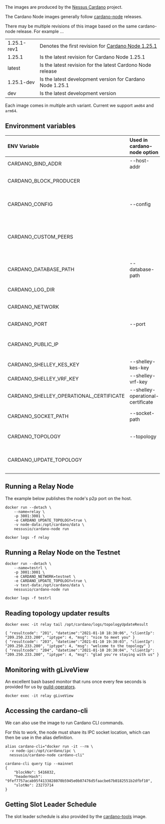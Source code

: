 
The images are produced by the [Nessus Cardano](https://github.com/tdiesler/nessus-cardano) project.

The Cardano Node images generally follow [cardano-node](https://github.com/input-output-hk/cardano-node) releases.

There may be multiple revisions of this image based on the same cardano-node release. For example ...

|              |                                                                                                                           |
|:-------------|:--------------------------------------------------------------------------------------------------------------------------|
| 1.25.1-rev1  | Denotes the first revision for [Cardano Node 1.25.1](https://github.com/input-output-hk/cardano-node/releases/tag/1.25.1) |
| 1.25.1       | Is the latest revision for Cardano Node 1.25.1 |
| latest       | Is the latest revision for the latest Cardono Node release |
| 1.25.1-dev   | Is the latest development version for Cardano Node 1.25.1 |
| dev          | Is the latest development version |

Each image comes in multiple arch variant. Current we support `amd64` and `arm64`.

## Environment variables


| ENV Variable                            | Used in cardano-node option       |                                                     |
|:----------------------------------------|:----------------------------------|:----------------------------------------------------|
| CARDANO_BIND_ADDR                       | --host-addr                       | Network bind address                                |
| CARDANO_BLOCK_PRODUCER                  |                                   | Run the node as block producer                      |
| CARDANO_CONFIG                          | --config                          | Path to the node configuration file                 |
| CARDANO_CUSTOM_PEERS                    |                                   | List of custom peers added by the topology updater  |
| CARDANO_DATABASE_PATH                   | --database-path                   | Directory where the state is stored                 |
| CARDANO_LOG_DIR                         |                                   | Path to the log directory                           |
| CARDANO_NETWORK                         |                                   | The cardano network (e.g. testnet)                  |
| CARDANO_PORT                            | --port                            | The port number                                     |
| CARDANO_PUBLIC_IP                       |                                   | Public IP used by the topology updater              |
| CARDANO_SHELLEY_KES_KEY                 | --shelley-kes-key                 | Path to the KES key file                            |
| CARDANO_SHELLEY_VRF_KEY                 | --shelley-vrf-key                 | Path to the VRF key file                            |
| CARDANO_SHELLEY_OPERATIONAL_CERTIFICATE | --shelley-operational-certificate | Path to the operational certificate                 |
| CARDANO_SOCKET_PATH                     | --socket-path                     | Path to a cardano-node socket                       |
| CARDANO_TOPOLOGY                        | --topology                        | Path to a file describing the topology              |
| CARDANO_UPDATE_TOPOLOGY                 |                                   | Enable the built-in topology updater                |

## Running a Relay Node

The example below publishes the node's p2p port on the host.

```
docker run --detach \
    --name=relay \
    -p 3001:3001 \
    -e CARDANO_UPDATE_TOPOLOGY=true \
    -v node-data:/opt/cardano/data \
    nessusio/cardano-node run

docker logs -f relay
```

## Running a Relay Node on the Testnet

```
docker run --detach \
    --name=testrl \
    -p 3001:3001 \
    -e CARDANO_NETWORK=testnet \
    -e CARDANO_UPDATE_TOPOLOGY=true \
    -v test-data:/opt/cardano/data \
    nessusio/cardano-node run

docker logs -f testrl
```

## Reading topology updater results

```
docker exec -it relay tail /opt/cardano/logs/topologyUpdateResult

{ "resultcode": "201", "datetime":"2021-01-10 18:30:06", "clientIp": "209.250.233.200", "iptype": 4, "msg": "nice to meet you" }
{ "resultcode": "203", "datetime":"2021-01-10 19:30:03", "clientIp": "209.250.233.200", "iptype": 4, "msg": "welcome to the topology" }
{ "resultcode": "204", "datetime":"2021-01-10 20:30:04", "clientIp": "209.250.233.200", "iptype": 4, "msg": "glad you're staying with us" }
```

## Monitoring with gLiveView

An excellent bash based monitor that runs once every few seconds is provided for us by
[guild-operators](https://github.com/cardano-community/guild-operators/blob/alpha/scripts/cnode-helper-scripts/gLiveView.sh).

```
docker exec -it relay gLiveView
```

## Accessing the cardano-cli

We can also use the image to run Cardano CLI commands.

For this to work, the node must share its IPC socket location, which can then
be use in the alias definition.

```
alias cardano-cli="docker run -it --rm \
  -v node-ipc:/opt/cardano/ipc \
  nessusio/cardano-node cardano-cli"

cardano-cli query tip --mainnet
{
    "blockNo": 5416832,
    "headerHash": "9fef7757acab95f4133828070b5945e0b07476d5faacbe67b0182551b2dfbf10",
    "slotNo": 23273714
}
```

## Getting Slot Leader Schedule

The slot leader schedule is also provided by the
[cardano-tools](https://hub.docker.com/repository/docker/nessusio/cardano-tools) image.
